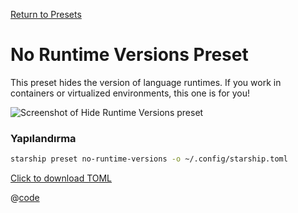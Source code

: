 [Return to Presets](./README.md#no-runtime-versions)

# No Runtime Versions Preset

This preset hides the version of language runtimes. If you work in containers or virtualized environments, this one is for you!

![Screenshot of Hide Runtime Versions preset](/presets/img/no-runtime-versions.png)

### Yapılandırma

```sh
starship preset no-runtime-versions -o ~/.config/starship.toml
```

[Click to download TOML](/presets/toml/no-runtime-versions.toml)

@[code](../../.vuepress/public/presets/toml/no-runtime-versions.toml)
